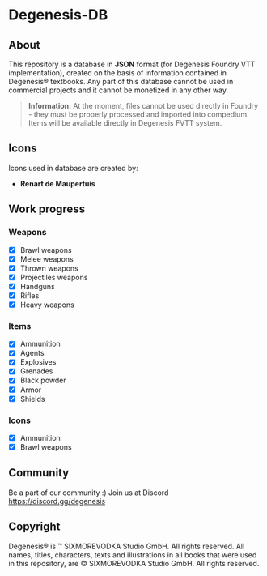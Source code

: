 # Degenesis-DB

## About

This repository is a database in **JSON** format (for Degenesis Foundry VTT implementation), created on the basis of information contained in Degenesis® textbooks. Any part of this database cannot be used in commercial projects and it cannot be monetized in any other way.

> **Information:** At the moment, files cannot be used directly in Foundry - they must be properly processed and imported into compedium. Items will be available directly in Degenesis FVTT system.

## Icons

Icons used in database are created by:

- **Renart de Maupertuis**

## Work progress

### Weapons

- [x] Brawl weapons
- [x] Melee weapons
- [x] Thrown weapons
- [x] Projectiles weapons
- [x] Handguns
- [x] Rifles
- [x] Heavy weapons

### Items

- [x] Ammunition
- [x] Agents
- [x] Explosives
- [x] Grenades
- [x] Black powder
- [x] Armor
- [x] Shields

### Icons

- [x] Ammunition
- [x] Brawl weapons

## Community

Be a part of our community :) Join us at Discord https://discord.gg/degenesis

## Copyright

Degenesis® is ™ SIXMOREVODKA Studio GmbH. All rights reserved. All names, titles, characters, texts and illustrations in all books that were used in this repository, are © SIXMOREVODKA Studio GmbH. All rights reserved.

